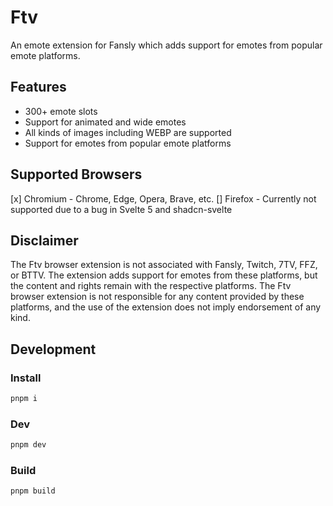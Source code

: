 # Ftv

An emote extension for Fansly which adds support for emotes from popular emote platforms.

## Features

- 300+ emote slots
- Support for animated and wide emotes
- All kinds of images including WEBP are supported
- Support for emotes from popular emote platforms

## Supported Browsers

[x] Chromium - Chrome, Edge, Opera, Brave, etc.
[] Firefox - Currently not supported due to a bug in Svelte 5 and shadcn-svelte

## Disclaimer

The Ftv browser extension is not associated with Fansly, Twitch, 7TV, FFZ, or BTTV. The extension adds support for emotes from these platforms, but the content and rights remain with the respective platforms. The Ftv browser extension is not responsible for any content provided by these platforms, and the use of the extension does not imply endorsement of any kind.

## Development

### Install

```bash
pnpm i
```

### Dev

```bash
pnpm dev
```

### Build

```bash
pnpm build
```
